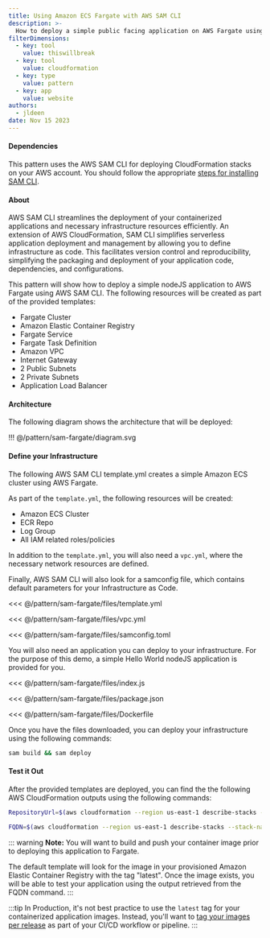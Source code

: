 ```yaml
---
title: Using Amazon ECS Fargate with AWS SAM CLI
description: >-
  How to deploy a simple public facing application on AWS Fargate using AWS SAM CLI
filterDimensions:
  - key: tool
    value: thiswillbreak
  - key: tool
    value: cloudformation
  - key: type
    value: pattern
  - key: app
    value: website
authors:
  - jldeen
date: Nov 15 2023
---
```


#### Dependencies

This pattern uses the AWS SAM CLI for deploying CloudFormation stacks on your AWS account.
You should follow the appropriate [steps for installing SAM CLI](https://docs.aws.amazon.com/serverless-application-model/latest/developerguide/install-sam-cli.html).

#### About

AWS SAM CLI streamlines the deployment of your containerized applications and necessary infrastructure resources efficiently. An extension of AWS CloudFormation, SAM CLI simplifies serverless application deployment and management by allowing you to define infrastructure as code. This facilitates version control and reproducibility, simplifying the packaging and deployment of your application code, dependencies, and configurations.

This pattern will show how to deploy a simple nodeJS application to AWS Fargate using AWS SAM CLI. The following resources will be created as part of the provided templates:

- Fargate Cluster
- Amazon Elastic Container Registry
- Fargate Service
- Fargate Task Definition
- Amazon VPC
- Internet Gateway
- 2 Public Subnets
- 2 Private Subnets
- Application Load Balancer

#### Architecture

The following diagram shows the architecture that will be deployed:

!!! @/pattern/sam-fargate/diagram.svg

#### Define your Infrastructure

The following AWS SAM CLI template.yml creates a simple Amazon ECS cluster using AWS Fargate.

As part of the `template.yml`, the following resources will be created:

- Amazon ECS Cluster 
- ECR Repo
- Log Group
- All IAM related roles/policies

In addition to the `template.yml`, you will also need a `vpc.yml`, where the necessary network resources are defined.

Finally, AWS SAM CLI will also look for a samconfig file, which contains default parameters for your Infrastructure as Code.

<tabs>

<tab label='template.yml'>

<<< @/pattern/sam-fargate/files/template.yml

</tab>

<tab label='vpc.yml'>

<<< @/pattern/sam-fargate/files/vpc.yml

</tab>

<tab label='samconfig.toml'>

<<< @/pattern/sam-fargate/files/samconfig.toml

</tab>

</tabs>

You will also need an application you can deploy to your infrastructure. For the purpose of this demo, a simple Hello World nodeJS application is provided for you.

<tabs>

<tab label='index.js'>

<<< @/pattern/sam-fargate/files/index.js

</tab>

<tab label='package.json'>

<<< @/pattern/sam-fargate/files/package.json

</tab>

<tab label='Dockerfile'>

<<< @/pattern/sam-fargate/files/Dockerfile

</tab>

Once you have the files downloaded, you can deploy your infrastructure using the following commands:

```sh
sam build && sam deploy
```

</tabs>

#### Test it Out

After the provided templates are deployed, you can find the the following AWS CloudFormation outputs using the following commands:

```sh
RepositoryUrl=$(aws cloudformation --region us-east-1 describe-stacks --stack-name nodejs-sam --query "Stacks[0].Outputs[?OutputKey=='RepositoryUrl'].OutputValue" --output text) && echo $RepositoryUrl

FQDN=$(aws cloudformation --region us-east-1 describe-stacks --stack-name nodejs-sam --query "Stacks[0].Outputs[?OutputKey=='FQDN'].OutputValue" --output text) && echo $FQDN
```

::: warning
**Note:** You will want to build and push your container image prior to deploying this application to Fargate. 

The default template will look for the image in your provisioned Amazon Elastic Container Registry with the tag "latest". Once the image exists, you will be able to test your application using the output retrieved from the FQDN command. 
:::

:::tip
In Production, it's not best practice to use the `latest` tag for your containerized application images. Instead, you'll want to [tag your images per release](release-container-to-production-task-definition) as part of your CI/CD workflow or pipeline. 
:::

